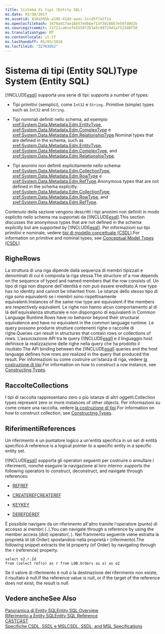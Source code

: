 ```yaml
---
title: Sistema di tipi (Entity SQL)
ms.date: 03/30/2017
ms.assetid: 818a505b-a196-41dd-aaac-2ccd5f7a2f1a
ms.openlocfilehash: 3470ad17ae16e57edbbef13f30186b7e58fd0d2b
ms.sourcegitcommit: 11f11ca6cefe555972b3a5c99729d1a7523d8f50
ms.translationtype: MT
ms.contentlocale: it-IT
ms.lasthandoff: 05/03/2018
ms.locfileid: "32763852"
---
```

# <a name="type-system-entity-sql"></a><span data-ttu-id="3e838-102">Sistema di tipi (Entity SQL)</span><span class="sxs-lookup"><span data-stu-id="3e838-102">Type System (Entity SQL)</span></span>
[!INCLUDE[esql](../../../../../../includes/esql-md.md)]<span data-ttu-id="3e838-103"> supporta una serie di tipi:</span><span class="sxs-lookup"><span data-stu-id="3e838-103"> supports a number of types:</span></span>  
  
-   <span data-ttu-id="3e838-104">Tipi primitivi (semplici), come `Int32` e `String.`.</span><span class="sxs-lookup"><span data-stu-id="3e838-104">Primitive (simple) types such as `Int32` and `String.`</span></span>  
  
-   <span data-ttu-id="3e838-105">Tipi nominali definiti nello schema, ad esempio <xref:System.Data.Metadata.Edm.EntityType>, <xref:System.Data.Metadata.Edm.ComplexType> e <xref:System.Data.Metadata.Edm.RelationshipType>.</span><span class="sxs-lookup"><span data-stu-id="3e838-105">Nominal types that are defined in the schema, such as <xref:System.Data.Metadata.Edm.EntityType>, <xref:System.Data.Metadata.Edm.ComplexType>, and <xref:System.Data.Metadata.Edm.RelationshipType>.</span></span>  
  
-   <span data-ttu-id="3e838-106">Tipi anonimi non definiti esplicitamente nello schema: <xref:System.Data.Metadata.Edm.CollectionType>, <xref:System.Data.Metadata.Edm.RowType> e <xref:System.Data.Metadata.Edm.RefType>.</span><span class="sxs-lookup"><span data-stu-id="3e838-106">Anonymous types that are not defined in the schema explicitly: <xref:System.Data.Metadata.Edm.CollectionType>, <xref:System.Data.Metadata.Edm.RowType>, and <xref:System.Data.Metadata.Edm.RefType>.</span></span>  
  
 <span data-ttu-id="3e838-107">Contenuto della sezione vengono descritti i tipi anonimi non definiti in modo esplicito nello schema ma supportati da [!INCLUDE[esql](../../../../../../includes/esql-md.md)].</span><span class="sxs-lookup"><span data-stu-id="3e838-107">This section discusses the anonymous types that are not defined in the schema explicitly but are supported by [!INCLUDE[esql](../../../../../../includes/esql-md.md)].</span></span> <span data-ttu-id="3e838-108">Per informazioni sui tipi primitivi e nominale, vedere [tipi di modello concettuale (CSDL)](http://msdn.microsoft.com/library/987b995f-e429-4569-9559-b4146744def4).</span><span class="sxs-lookup"><span data-stu-id="3e838-108">For information on primitive and nominal types, see [Conceptual Model Types (CSDL)](http://msdn.microsoft.com/library/987b995f-e429-4569-9559-b4146744def4).</span></span>  
  
## <a name="rows"></a><span data-ttu-id="3e838-109">Righe</span><span class="sxs-lookup"><span data-stu-id="3e838-109">Rows</span></span>  
 <span data-ttu-id="3e838-110">La struttura di una riga dipende dalla sequenza di membri tipizzati e denominati di cui è composta la riga stessa.</span><span class="sxs-lookup"><span data-stu-id="3e838-110">The structure of a row depends on the sequence of typed and named members that the row consists of.</span></span> <span data-ttu-id="3e838-111">Un tipo di riga non dispone dell'identità e non può essere ereditato.</span><span class="sxs-lookup"><span data-stu-id="3e838-111">A row type has no identity and cannot be inherited from.</span></span> <span data-ttu-id="3e838-112">Le istanze dello stesso tipo di riga sono equivalenti se i membri sono rispettivamente equivalenti.</span><span class="sxs-lookup"><span data-stu-id="3e838-112">Instances of the same row type are equivalent if the members are respectively equivalent.</span></span> <span data-ttu-id="3e838-113">Le righe non hanno alcun comportamento al di là dell'equivalenza strutturale e non dispongono di equivalenti in Common Language Runtime.</span><span class="sxs-lookup"><span data-stu-id="3e838-113">Rows have no behavior beyond their structural equivalence and have no equivalent in the common language runtime.</span></span> <span data-ttu-id="3e838-114">Le query possono produrre strutture contenenti righe o raccolte di righe.</span><span class="sxs-lookup"><span data-stu-id="3e838-114">Queries can result in structures that contain rows or collections of rows.</span></span> <span data-ttu-id="3e838-115">L'associazione API tra le query [!INCLUDE[esql](../../../../../../includes/esql-md.md)] e il linguaggio host definisce la realizzazione delle righe nella query che ha prodotto il risultato.</span><span class="sxs-lookup"><span data-stu-id="3e838-115">The API binding between the [!INCLUDE[esql](../../../../../../includes/esql-md.md)] queries and the host language defines how rows are realized in the query that produced the result.</span></span> <span data-ttu-id="3e838-116">Per informazioni su come costruire un'istanza di riga, vedere [la costruzione di tipi](../../../../../../docs/framework/data/adonet/ef/language-reference/constructing-types-entity-sql.md).</span><span class="sxs-lookup"><span data-stu-id="3e838-116">For information on how to construct a row instance, see [Constructing Types](../../../../../../docs/framework/data/adonet/ef/language-reference/constructing-types-entity-sql.md).</span></span>  
  
## <a name="collections"></a><span data-ttu-id="3e838-117">Raccolte</span><span class="sxs-lookup"><span data-stu-id="3e838-117">Collections</span></span>  
 <span data-ttu-id="3e838-118">I tipi di raccolta rappresentano zero o più istanze di altri oggetti.</span><span class="sxs-lookup"><span data-stu-id="3e838-118">Collection types represent zero or more instances of other objects.</span></span> <span data-ttu-id="3e838-119">Per informazioni su come creare una raccolta, vedere [la costruzione di tipi](../../../../../../docs/framework/data/adonet/ef/language-reference/constructing-types-entity-sql.md).</span><span class="sxs-lookup"><span data-stu-id="3e838-119">For information on how to construct collection, see [Constructing Types](../../../../../../docs/framework/data/adonet/ef/language-reference/constructing-types-entity-sql.md).</span></span>  
  
## <a name="references"></a><span data-ttu-id="3e838-120">Riferimenti</span><span class="sxs-lookup"><span data-stu-id="3e838-120">References</span></span>  
 <span data-ttu-id="3e838-121">Un riferimento è un puntatore logico a un'entità specifica in un set di entità specifico.</span><span class="sxs-lookup"><span data-stu-id="3e838-121">A reference is a logical pointer to a specific entity in a specific entity set.</span></span>  
  
 [!INCLUDE[esql](../../../../../../includes/esql-md.md)]<span data-ttu-id="3e838-122"> supporta gli operatori seguenti per costruire o annullare i riferimenti, nonché eseguire la navigazione al loro interno:</span><span class="sxs-lookup"><span data-stu-id="3e838-122"> supports the following operators to construct, deconstruct, and navigate through references:</span></span>  
  
-   [<span data-ttu-id="3e838-123">REF</span><span class="sxs-lookup"><span data-stu-id="3e838-123">REF</span></span>](../../../../../../docs/framework/data/adonet/ef/language-reference/ref-entity-sql.md)  
  
-   [<span data-ttu-id="3e838-124">CREATEREF</span><span class="sxs-lookup"><span data-stu-id="3e838-124">CREATEREF</span></span>](../../../../../../docs/framework/data/adonet/ef/language-reference/createref-entity-sql.md)  
  
-   [<span data-ttu-id="3e838-125">KEY</span><span class="sxs-lookup"><span data-stu-id="3e838-125">KEY</span></span>](../../../../../../docs/framework/data/adonet/ef/language-reference/key-entity-sql.md)  
  
-   [<span data-ttu-id="3e838-126">DEREF</span><span class="sxs-lookup"><span data-stu-id="3e838-126">DEREF</span></span>](../../../../../../docs/framework/data/adonet/ef/language-reference/deref-entity-sql.md)  
  
 <span data-ttu-id="3e838-127">È possibile navigare da un riferimento all'altro tramite l'operatore (punto) di accesso ai membri (`.`).</span><span class="sxs-lookup"><span data-stu-id="3e838-127">You can navigate through a reference by using the member access (dot) operator(`.`).</span></span> <span data-ttu-id="3e838-128">Nel frammento seguente viene estratta la proprietà Id (di Order) spostandosi nella proprietà r (riferimento).</span><span class="sxs-lookup"><span data-stu-id="3e838-128">The following snippet extracts the Id property (of Order) by navigating through the r (reference) property.</span></span>  
  
```  
select o2.r.Id   
from (select ref(o) as r from LOB.Orders as o) as o2   
```  
  
 <span data-ttu-id="3e838-129">Se il valore di riferimento è null o la destinazione del riferimento non esiste, il risultato è null.</span><span class="sxs-lookup"><span data-stu-id="3e838-129">If the reference value is null, or if the target of the reference does not exist, the result is null.</span></span>  
  
## <a name="see-also"></a><span data-ttu-id="3e838-130">Vedere anche</span><span class="sxs-lookup"><span data-stu-id="3e838-130">See Also</span></span>  
 [<span data-ttu-id="3e838-131">Panoramica di Entity SQL</span><span class="sxs-lookup"><span data-stu-id="3e838-131">Entity SQL Overview</span></span>](../../../../../../docs/framework/data/adonet/ef/language-reference/entity-sql-overview.md)  
 [<span data-ttu-id="3e838-132">Riferimento a Entity SQL</span><span class="sxs-lookup"><span data-stu-id="3e838-132">Entity SQL Reference</span></span>](../../../../../../docs/framework/data/adonet/ef/language-reference/entity-sql-reference.md)  
 [<span data-ttu-id="3e838-133">CAST</span><span class="sxs-lookup"><span data-stu-id="3e838-133">CAST</span></span>](../../../../../../docs/framework/data/adonet/ef/language-reference/cast-entity-sql.md)  
 [<span data-ttu-id="3e838-134">Specifiche CSDL, SSDL e MSL</span><span class="sxs-lookup"><span data-stu-id="3e838-134">CSDL, SSDL, and MSL Specifications</span></span>](../../../../../../docs/framework/data/adonet/ef/language-reference/csdl-ssdl-and-msl-specifications.md)
